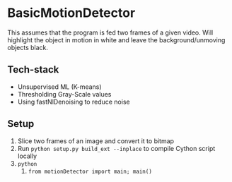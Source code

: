 # BasicMotionDetector

This assumes that the program is fed two frames of a given video.
Will highlight the object in motion in white and leave the background/unmoving objects black.

## Tech-stack
- Unsupervised ML (K-means)
- Thresholding Gray-Scale values
- Using fastNlDenoising to reduce noise

## Setup
1. Slice two frames of an image and convert it to bitmap
2. Run `python setup.py build_ext --inplace` to compile Cython script locally
3. `python`
   1. `from motionDetector import main; main()`

